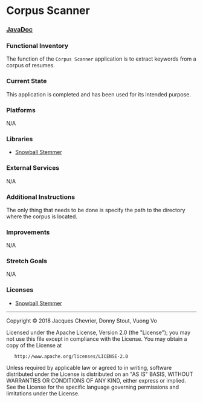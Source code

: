 # Corpus Scanner

### [JavaDoc](docs/api)

### Functional Inventory

The function of the <code>Corpus Scanner</code> application is to extract keywords from a corpus of resumes.

### Current State

This application is completed and has been used for its intended purpose.

### Platforms

N/A

### Libraries

+ [Snowball Stemmer](https://github.com/snowballstem)

### External Services

N/A

### Additional Instructions

The only thing that needs to be done is specify the path to the directory where the corpus is located.

### Improvements

N/A

### Stretch Goals

N/A

### Licenses

+ [Snowball Stemmer](https://github.com/snowballstem/snowballstem.github.io/blob/master/license.html)

*************************************************************

 Copyright &copy; 2018 Jacques Chevrier, Donny Stout, Vuong Vo

   Licensed under the Apache License, Version 2.0 (the "License");
   you may not use this file except in compliance with the License.
   You may obtain a copy of the License at

       http://www.apache.org/licenses/LICENSE-2.0

   Unless required by applicable law or agreed to in writing, software
   distributed under the License is distributed on an "AS IS" BASIS,
   WITHOUT WARRANTIES OR CONDITIONS OF ANY KIND, either express or implied.
   See the License for the specific language governing permissions and
   limitations under the License.

